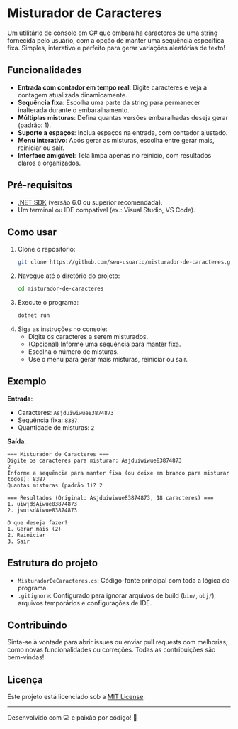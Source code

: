 # Misturador de Caracteres

Um utilitário de console em C# que embaralha caracteres de uma string fornecida pelo usuário, com a opção de manter uma sequência específica fixa. Simples, interativo e perfeito para gerar variações aleatórias de texto!

## Funcionalidades

- **Entrada com contador em tempo real**: Digite caracteres e veja a contagem atualizada dinamicamente.
- **Sequência fixa**: Escolha uma parte da string para permanecer inalterada durante o embaralhamento.
- **Múltiplas misturas**: Defina quantas versões embaralhadas deseja gerar (padrão: 1).
- **Suporte a espaços**: Inclua espaços na entrada, com contador ajustado.
- **Menu interativo**: Após gerar as misturas, escolha entre gerar mais, reiniciar ou sair.
- **Interface amigável**: Tela limpa apenas no reinício, com resultados claros e organizados.

## Pré-requisitos

- [.NET SDK](https://dotnet.microsoft.com/download) (versão 6.0 ou superior recomendada).
- Um terminal ou IDE compatível (ex.: Visual Studio, VS Code).

## Como usar

1. Clone o repositório:
   ```bash
   git clone https://github.com/seu-usuario/misturador-de-caracteres.git
   ```
2. Navegue até o diretório do projeto:
   ```bash
   cd misturador-de-caracteres
   ```
3. Execute o programa:
   ```bash
   dotnet run
   ```
4. Siga as instruções no console:
   - Digite os caracteres a serem misturados.
   - (Opcional) Informe uma sequência para manter fixa.
   - Escolha o número de misturas.
   - Use o menu para gerar mais misturas, reiniciar ou sair.

## Exemplo

**Entrada**:
- Caracteres: `Asjduiwiwue83874873`
- Sequência fixa: `8387`
- Quantidade de misturas: `2`

**Saída**:
```
=== Misturador de Caracteres ===
Digite os caracteres para misturar: Asjduiwiwue83874873
2
Informe a sequência para manter fixa (ou deixe em branco para misturar todos): 8387
Quantas misturas (padrão 1)? 2

=== Resultados (Original: Asjduiwiwue83874873, 18 caracteres) ===
1. uiwjdsAiwue83874873
2. jwuisdAiwue83874873

O que deseja fazer?
1. Gerar mais (2)
2. Reiniciar
3. Sair
```

## Estrutura do projeto

- `MisturadorDeCaracteres.cs`: Código-fonte principal com toda a lógica do programa.
- `.gitignore`: Configurado para ignorar arquivos de build (`bin/`, `obj/`), arquivos temporários e configurações de IDE.

## Contribuindo

Sinta-se à vontade para abrir issues ou enviar pull requests com melhorias, como novas funcionalidades ou correções. Todas as contribuições são bem-vindas!

## Licença

Este projeto está licenciado sob a [MIT License](LICENSE).

---

Desenvolvido com 💻 e paixão por código! 🚀